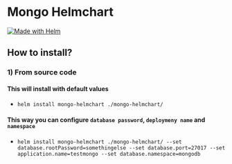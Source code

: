 # Mongo Helmchart

[![Made with Helm](https://img.shields.io/badge/Made%20with-HELM-orange?style=for-the-badge&logo=helm)](https://helm.sh/)

## How to install?

 ###  1) From source code

  ####  This will install with default values
  * `helm install mongo-helmchart ./mongo-helmchart/`

  ####  This way you can configure `database password`, `deploymeny name` and `namespace`
  * `helm install mongo-helmchart ./mongo-helmchart/ --set database.rootPassword=somethingelse --set database.port=27017 --set application.name=testmongo --set database.namespace=mongodb`
